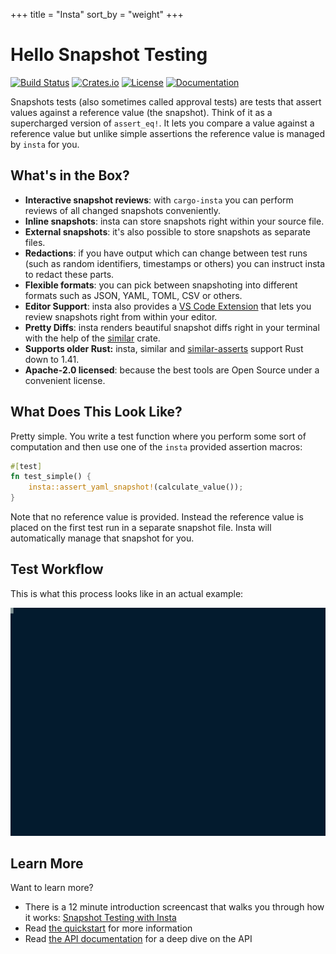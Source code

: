 +++
title = "Insta"
sort_by = "weight"
+++

# Hello Snapshot Testing

[![Build Status](https://github.com/mitsuhiko/insta/workflows/Tests/badge.svg?branch=master)](https://github.com/mitsuhiko/insta/actions?query=workflow%3ATests)
[![Crates.io](https://img.shields.io/crates/d/insta.svg)](https://crates.io/crates/insta)
[![License](https://img.shields.io/github/license/mitsuhiko/insta)](https://github.com/mitsuhiko/insta/blob/master/LICENSE)
[![Documentation](https://docs.rs/insta/badge.svg)](https://docs.rs/insta)

Snapshots tests (also sometimes called approval tests) are tests that assert
values against a reference value (the snapshot).  Think of it as a supercharged
version of `assert_eq!`.  It lets you compare a value against a reference
value but unlike simple assertions the reference value is managed by `insta`
for you.

## What's in the Box?

* **Interactive snapshot reviews**: with `cargo-insta` you can perform reviews
  of all changed snapshots conveniently.
* **Inline snapshots**: insta can store snapshots right within your source file.
* **External snapshots**: it's also possible to store snapshots as separate files.
* **Redactions**: if you have output which can change between test runs (such as
  random identifiers, timestamps or others) you can instruct insta to redact these parts.
* **Flexible formats**: you can pick between snapshoting into different formats
  such as JSON, YAML, TOML, CSV or others.
* **Editor Support**: insta also provides a [VS Code Extension](https://marketplace.visualstudio.com/items?itemName=mitsuhiko.insta)
  that lets you review snapshots right from within your editor.
* **Pretty Diffs**: insta renders beautiful snapshot diffs right in your
  terminal with the help of the [similar](/similar/) crate.
* **Supports older Rust:** insta, similar and [similar-asserts](https://github.com/mitsuhiko/similar-asserts) support Rust down to 1.41.
* **Apache-2.0 licensed**: because the best tools are Open Source under a convenient license.

## What Does This Look Like?

Pretty simple.  You write a test function where you perform some sort of
computation and then use one of the `insta` provided assertion macros:

```rust
#[test]
fn test_simple() {
    insta::assert_yaml_snapshot!(calculate_value());
}
```

Note that no reference value is provided.  Instead the reference value is placed
on the first test run in a separate snapshot file.  Insta will automatically
manage that snapshot for you.

## Test Workflow

This is what this process looks like in an actual example:

<div class="termcast"><img src="demo.svg" alt=""></div>

## Learn More

Want to learn more?

* There is a 12 minute introduction screencast that walks you through how it works:
  [Snapshot Testing with Insta](https://www.youtube.com/embed/rCHrMqE4JOY)
* Read [the quickstart](/docs/quickstart) for more information
* Read [the API documentation](https://docs.rs/insta) for a deep dive on the API
